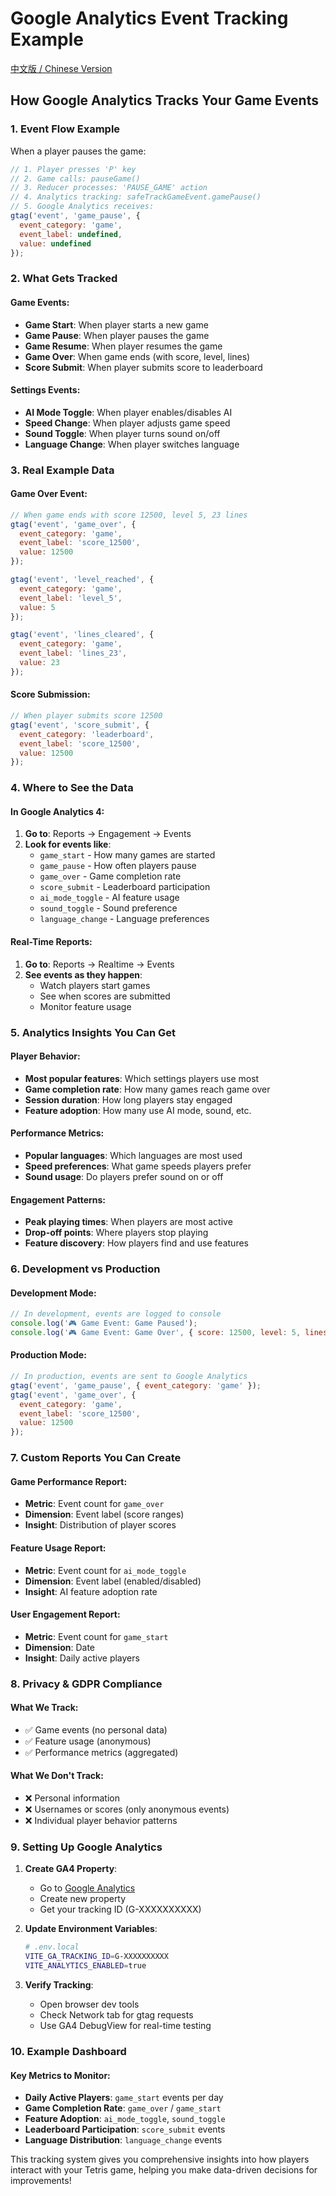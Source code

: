 # Google Analytics Event Tracking Example

[中文版 / Chinese Version](ANALYTICS_EXAMPLE_CN.md)

## How Google Analytics Tracks Your Game Events

### 1. **Event Flow Example**

When a player pauses the game:

```javascript
// 1. Player presses 'P' key
// 2. Game calls: pauseGame()
// 3. Reducer processes: 'PAUSE_GAME' action
// 4. Analytics tracking: safeTrackGameEvent.gamePause()
// 5. Google Analytics receives:
gtag('event', 'game_pause', {
  event_category: 'game',
  event_label: undefined,
  value: undefined
});
```

### 2. **What Gets Tracked**

#### Game Events:
- **Game Start**: When player starts a new game
- **Game Pause**: When player pauses the game
- **Game Resume**: When player resumes the game
- **Game Over**: When game ends (with score, level, lines)
- **Score Submit**: When player submits score to leaderboard

#### Settings Events:
- **AI Mode Toggle**: When player enables/disables AI
- **Speed Change**: When player adjusts game speed
- **Sound Toggle**: When player turns sound on/off
- **Language Change**: When player switches language

### 3. **Real Example Data**

#### Game Over Event:
```javascript
// When game ends with score 12500, level 5, 23 lines
gtag('event', 'game_over', {
  event_category: 'game',
  event_label: 'score_12500',
  value: 12500
});

gtag('event', 'level_reached', {
  event_category: 'game', 
  event_label: 'level_5',
  value: 5
});

gtag('event', 'lines_cleared', {
  event_category: 'game',
  event_label: 'lines_23', 
  value: 23
});
```

#### Score Submission:
```javascript
// When player submits score 12500
gtag('event', 'score_submit', {
  event_category: 'leaderboard',
  event_label: 'score_12500',
  value: 12500
});
```

### 4. **Where to See the Data**

#### In Google Analytics 4:

1. **Go to**: Reports → Engagement → Events
2. **Look for events like**:
   - `game_start` - How many games are started
   - `game_pause` - How often players pause
   - `game_over` - Game completion rate
   - `score_submit` - Leaderboard participation
   - `ai_mode_toggle` - AI feature usage
   - `sound_toggle` - Sound preference
   - `language_change` - Language preferences

#### Real-Time Reports:

1. **Go to**: Reports → Realtime → Events
2. **See events as they happen**:
   - Watch players start games
   - See when scores are submitted
   - Monitor feature usage

### 5. **Analytics Insights You Can Get**

#### Player Behavior:
- **Most popular features**: Which settings players use most
- **Game completion rate**: How many games reach game over
- **Session duration**: How long players stay engaged
- **Feature adoption**: How many use AI mode, sound, etc.

#### Performance Metrics:
- **Popular languages**: Which languages are most used
- **Speed preferences**: What game speeds players prefer
- **Sound usage**: Do players prefer sound on or off

#### Engagement Patterns:
- **Peak playing times**: When players are most active
- **Drop-off points**: Where players stop playing
- **Feature discovery**: How players find and use features

### 6. **Development vs Production**

#### Development Mode:
```javascript
// In development, events are logged to console
console.log('🎮 Game Event: Game Paused');
console.log('🎮 Game Event: Game Over', { score: 12500, level: 5, lines: 23 });
```

#### Production Mode:
```javascript
// In production, events are sent to Google Analytics
gtag('event', 'game_pause', { event_category: 'game' });
gtag('event', 'game_over', { 
  event_category: 'game', 
  event_label: 'score_12500', 
  value: 12500 
});
```

### 7. **Custom Reports You Can Create**

#### Game Performance Report:
- **Metric**: Event count for `game_over`
- **Dimension**: Event label (score ranges)
- **Insight**: Distribution of player scores

#### Feature Usage Report:
- **Metric**: Event count for `ai_mode_toggle`
- **Dimension**: Event label (enabled/disabled)
- **Insight**: AI feature adoption rate

#### User Engagement Report:
- **Metric**: Event count for `game_start`
- **Dimension**: Date
- **Insight**: Daily active players

### 8. **Privacy & GDPR Compliance**

#### What We Track:
- ✅ Game events (no personal data)
- ✅ Feature usage (anonymous)
- ✅ Performance metrics (aggregated)

#### What We Don't Track:
- ❌ Personal information
- ❌ Usernames or scores (only anonymous events)
- ❌ Individual player behavior patterns

### 9. **Setting Up Google Analytics**

1. **Create GA4 Property**:
   - Go to [Google Analytics](https://analytics.google.com)
   - Create new property
   - Get your tracking ID (G-XXXXXXXXXX)

2. **Update Environment Variables**:
   ```bash
   # .env.local
   VITE_GA_TRACKING_ID=G-XXXXXXXXXX
   VITE_ANALYTICS_ENABLED=true
   ```

3. **Verify Tracking**:
   - Open browser dev tools
   - Check Network tab for gtag requests
   - Use GA4 DebugView for real-time testing

### 10. **Example Dashboard**

#### Key Metrics to Monitor:
- **Daily Active Players**: `game_start` events per day
- **Game Completion Rate**: `game_over` / `game_start`
- **Feature Adoption**: `ai_mode_toggle`, `sound_toggle`
- **Leaderboard Participation**: `score_submit` events
- **Language Distribution**: `language_change` events

This tracking system gives you comprehensive insights into how players interact with your Tetris game, helping you make data-driven decisions for improvements! 